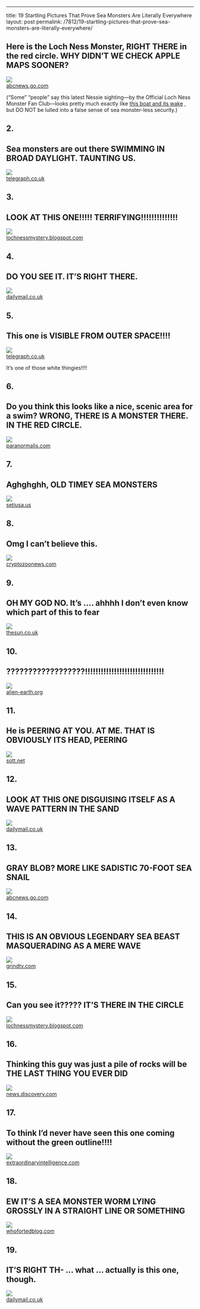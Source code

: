 ---
title: 19 Startling Pictures That Prove Sea Monsters Are Literally Everywhere
layout: post
permalink: /7812/19-startling-pictures-that-prove-sea-monsters-are-literally-everywhere/

<h2 class="my-title bz-title">Here is the Loch Ness Monster, RIGHT THERE in the red circle. WHY DIDN’T WE CHECK APPLE MAPS SOONER?</h2>
<div class="embeded-image"><img src="http://web.archive.org/web/20140905081401im_/http://s3-ec.buzzfed.com/static/2014-04/enhanced/webdr06/23/11/enhanced-buzz-15618-1398267152-16.jpg"></div>
<div class="my-caption"><a target="_blank" href="http://web.archive.org/web/20140905081401/http://abcnews.go.com/International/loch-ness-monster-report-rise-sighting-apple-maps/story?id=23394714">abcnews.go.com</a> </div>
<p> (“Some” “people” say this latest Nessie sighting—by the Official Loch Ness Monster Fan Club—looks pretty much exactly like <a target="_blank" href="http://web.archive.org/web/20140905081401/https://twitter.com/MickWest/statuses/457626494215286784">this boat and its wake</a> , but DO NOT be lulled into a false sense of sea monster-less security.)<br>
</p><h2 class="my-title bz-title">2. </h2>
<h2 class="my-title bz-title">Sea monsters are out there SWIMMING IN BROAD DAYLIGHT. TAUNTING US.</h2>
<div class="embeded-image"><img src="http://web.archive.org/web/20140905081401im_/http://s3-ec.buzzfed.com/static/2014-04/enhanced/webdr04/23/11/enhanced-buzz-2770-1398266615-12.jpg"></div>
<div class="my-caption"><a target="_blank" href="http://web.archive.org/web/20140905081401/http://www.telegraph.co.uk/news/picturegalleries/howaboutthat/8665776/The-Loch-Ness-monster-Nessie-sightings-throughout-history.html?image=3">telegraph.co.uk</a> </div>
<h2 class="my-title bz-title">3. </h2>
<h2 class="my-title bz-title">LOOK AT THIS ONE!!!!! TERRIFYING!!!!!!!!!!!!!!</h2>
<div class="embeded-image"><img src="http://web.archive.org/web/20140905081401im_/http://s3-ec.buzzfed.com/static/2014-04/enhanced/webdr06/23/11/enhanced-buzz-442-1398266364-17.jpg"></div>
<div class="my-caption"><a target="_blank" href="http://web.archive.org/web/20140905081401/http://lochnessmystery.blogspot.com/2011/12/webcam-photo-of-nessie.html">lochnessmystery.blogspot.com</a> </div>
<h2 class="my-title bz-title">4. </h2>
<h2 class="my-title bz-title">DO YOU SEE IT. IT’S RIGHT THERE.</h2>
<div class="embeded-image"><img src="http://web.archive.org/web/20140905081401im_/http://s3-ec.buzzfed.com/static/2014-04/enhanced/webdr06/23/11/enhanced-buzz-823-1398266657-19.jpg"></div>
<div class="my-caption"><a target="_blank" href="http://web.archive.org/web/20140905081401/http://www.dailymail.co.uk/news/article-2085009/Loch-Ness-Monster-3-hunters-compete-1k-prize-Best-Sighting-Year.html">dailymail.co.uk</a> </div>
<h2 class="my-title bz-title">5. </h2>
<h2 class="my-title bz-title">This one is VISIBLE FROM OUTER SPACE!!!!</h2>
<div class="embeded-image"><img src="http://web.archive.org/web/20140905081401im_/http://s3-ec.buzzfed.com/static/2014-04/enhanced/webdr05/23/11/enhanced-buzz-23746-1398266531-31.jpg"></div>
<div class="my-caption"><a target="_blank" href="http://web.archive.org/web/20140905081401/http://www.telegraph.co.uk/news/picturegalleries/howaboutthat/6099355/The-Loch-Ness-monster-Nessie-sightings-throughout-history.html">telegraph.co.uk</a> </div>
<p> It’s one of those white thingies!!!!<br>
</p><h2 class="my-title bz-title">6. </h2>
<h2 class="my-title bz-title">Do you think this looks like a nice, scenic area for a swim? WRONG, THERE IS A MONSTER THERE. IN THE RED CIRCLE.</h2>
<div class="embeded-image"><img src="http://web.archive.org/web/20140905081401im_/http://s3-ec.buzzfed.com/static/2014-04/enhanced/webdr05/23/11/enhanced-buzz-22995-1398266773-19.jpg"></div>
<div class="my-caption"><a target="_blank" href="http://web.archive.org/web/20140905081401/http://paranormalis.com/threads/is-this-the-loch-ness-monster.3465/">paranormalis.com</a> </div>
<h2 class="my-title bz-title">7. </h2>
<h2 class="my-title bz-title">Aghghghh, OLD TIMEY SEA MONSTERS</h2>
<div class="embeded-image"><img src="http://web.archive.org/web/20140905081401im_/http://s3-ec.buzzfed.com/static/2014-04/enhanced/webdr07/23/11/enhanced-buzz-592-1398266923-19.jpg"></div>
<div class="my-caption"><a target="_blank" href="http://web.archive.org/web/20140905081401/http://www.setiusa.us/showthread.php?5976-Loch-Ness-Monster">setiusa.us</a> </div>
<h2 class="my-title bz-title">8. </h2>
<h2 class="my-title bz-title">Omg I can’t believe this.</h2>
<div class="embeded-image"><img src="http://web.archive.org/web/20140905081401im_/http://s3-ec.buzzfed.com/static/2014-04/enhanced/webdr02/23/11/enhanced-buzz-31987-1398267025-16.jpg"></div>
<div class="my-caption"><a target="_blank" href="http://web.archive.org/web/20140905081401/http://www.cryptozoonews.com/8-13-aqcryptids/">cryptozoonews.com</a> </div>
<h2 class="my-title bz-title">9. </h2>
<h2 class="my-title bz-title">OH MY GOD NO. It’s …. ahhhh I don’t even know which part of this to fear</h2>
<div class="embeded-image"><img src="http://web.archive.org/web/20140905081401im_/http://s3-ec.buzzfed.com/static/2014-04/enhanced/webdr04/23/11/enhanced-buzz-20962-1398266408-28.jpg"></div>
<div class="my-caption"><a target="_blank" href="http://web.archive.org/web/20140905081401/http://www.thesun.co.uk/sol/homepage/news/1625302/Swedes-catch-Nessie-on-film.html">thesun.co.uk</a> </div>
<h2 class="my-title bz-title">10. </h2>
<h2 class="my-title bz-title">??????????????????!!!!!!!!!!!!!!!!!!!!!!!!!!!!!!</h2>
<div class="embeded-image"><img src="http://web.archive.org/web/20140905081401im_/http://s3-ec.buzzfed.com/static/2014-04/enhanced/webdr05/23/11/enhanced-buzz-22983-1398267093-12.jpg"></div>
<div class="my-caption"><a target="_blank" href="http://web.archive.org/web/20140905081401/http://www.alien-earth.org/articles.php?category=3&amp;article=2867">alien-earth.org</a> </div>
<h2 class="my-title bz-title">11. </h2>
<h2 class="my-title bz-title">He is PEERING AT YOU. AT ME. THAT IS OBVIOUSLY ITS HEAD, PEERING</h2>
<div class="embeded-image"><img src="http://web.archive.org/web/20140905081401im_/http://s3-ec.buzzfed.com/static/2014-04/enhanced/webdr07/23/11/enhanced-buzz-32435-1398267252-21.jpg"></div>
<div class="my-caption"><a target="_blank" href="http://web.archive.org/web/20140905081401/http://www.sott.net/article/251424-So-is-there-a-Loch-Ness-Monster-in-Siberia">sott.net</a> </div>
<h2 class="my-title bz-title">12. </h2>
<h2 class="my-title bz-title">LOOK AT THIS ONE DISGUISING ITSELF AS A WAVE PATTERN IN THE SAND</h2>
<div class="embeded-image"><img src="http://web.archive.org/web/20140905081401im_/http://s3-ec.buzzfed.com/static/2014-04/enhanced/webdr04/23/11/enhanced-buzz-20661-1398267860-22.jpg"></div>
<div class="my-caption"><a target="_blank" href="http://web.archive.org/web/20140905081401/http://www.dailymail.co.uk/news/article-2098225/Icelands-Loch-Ness-monster-Giant-serpent-like-sea-creature-caught-camera-swimming-glacial-river.html">dailymail.co.uk</a> </div>
<h2 class="my-title bz-title">13. </h2>
<h2 class="my-title bz-title">GRAY BLOB? MORE LIKE SADISTIC 70-FOOT SEA SNAIL</h2>
<div class="embeded-image"><img src="http://web.archive.org/web/20140905081401im_/http://s3-ec.buzzfed.com/static/2014-04/enhanced/webdr02/23/11/enhanced-buzz-32640-1398267991-6.jpg"></div>
<div class="my-caption"><a target="_blank" href="http://web.archive.org/web/20140905081401/http://abcnews.go.com/blogs/headlines/2012/08/scottish-sailor-claims-to-have-best-picture-yet-of-loch-ness-monster/">abcnews.go.com</a> </div>
<h2 class="my-title bz-title">14. </h2>
<h2 class="my-title bz-title">THIS IS AN OBVIOUS LEGENDARY SEA BEAST MASQUERADING AS A MERE WAVE</h2>
<div class="embeded-image"><img src="http://web.archive.org/web/20140905081401im_/http://s3-ec.buzzfed.com/static/2014-04/enhanced/webdr07/23/11/enhanced-buzz-706-1398268091-14.jpg"></div>
<div class="my-caption"><a target="_blank" href="http://web.archive.org/web/20140905081401/http://www.grindtv.com/outdoor/nature/post/is-this-the-latest-loch-ness-monster-sighting/">grindtv.com</a> </div>
<h2 class="my-title bz-title">15. </h2>
<h2 class="my-title bz-title">Can you see it????? IT’S THERE IN THE CIRCLE</h2>
<div class="embeded-image"><img src="http://web.archive.org/web/20140905081401im_/http://s3-ec.buzzfed.com/static/2014-04/enhanced/webdr07/23/11/enhanced-buzz-1204-1398268112-24.jpg"></div>
<div class="my-caption"><a target="_blank" href="http://web.archive.org/web/20140905081401/http://lochnessmystery.blogspot.com/2013/05/new-picture-of-nessie.html">lochnessmystery.blogspot.com</a> </div>
<h2 class="my-title bz-title">16. </h2>
<h2 class="my-title bz-title">Thinking this guy was just a pile of rocks will be THE LAST THING YOU EVER DID</h2>
<div class="embeded-image"><img src="http://web.archive.org/web/20140905081401im_/http://s3-ec.buzzfed.com/static/2014-04/enhanced/webdr06/23/11/enhanced-buzz-587-1398268367-18.jpg"></div>
<div class="my-caption"><a target="_blank" href="http://web.archive.org/web/20140905081401/http://news.discovery.com/animals/endangered-species/famous-cryptids-loch-ness-monster-110719.htm">news.discovery.com</a> </div>
<h2 class="my-title bz-title">17. </h2>
<h2 class="my-title bz-title">To think I’d never have seen this one coming without the green outline!!!!</h2>
<div class="embeded-image"><img src="http://web.archive.org/web/20140905081401im_/http://s3-ec.buzzfed.com/static/2014-04/enhanced/webdr04/23/11/enhanced-buzz-2770-1398268491-18.jpg"></div>
<div class="my-caption"><a target="_blank" href="http://web.archive.org/web/20140905081401/http://extraordinaryintelligence.com/loch-ness-monster-live-cam/">extraordinaryintelligence.com</a> </div>
<h2 class="my-title bz-title">18. </h2>
<h2 class="my-title bz-title">EW IT’S A SEA MONSTER WORM LYING GROSSLY IN A STRAIGHT LINE OR SOMETHING</h2>
<div class="embeded-image"><img src="http://web.archive.org/web/20140905081401im_/http://s3-ec.buzzfed.com/static/2014-04/enhanced/webdr02/23/12/enhanced-buzz-31361-1398269465-22.jpg"></div>
<div class="my-caption"><a target="_blank" href="http://web.archive.org/web/20140905081401/http://whofortedblog.com/2013/04/06/google-earth-user-finds-something-large-loch-ness-giant-eel/">whofortedblog.com</a> </div>
<h2 class="my-title bz-title">19. </h2>
<h2 class="my-title bz-title">IT’S RIGHT TH- … what … actually is this one, though.</h2>
<div class="embeded-image"><img src="http://web.archive.org/web/20140905081401im_/http://s3-ec.buzzfed.com/static/2014-04/enhanced/webdr04/23/11/enhanced-buzz-22296-1398267741-9.jpg"></div>
<div class="my-caption"><a target="_blank" href="http://web.archive.org/web/20140905081401/http://www.dailymail.co.uk/news/article-1339734/Merseyside-Jaws-Is-monster-shark-lurking-Liverpools-Albert-dock.html">dailymail.co.uk</a> </div>
</div> 
                                                               
							                            
                                                      
                        
                         
                                
                                                
